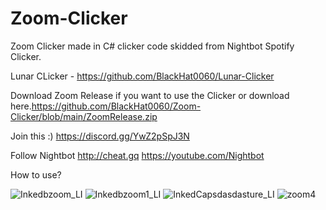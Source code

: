 
# Zoom-Clicker
Zoom Clicker made in C# clicker code skidded from Nightbot Spotify Clicker.

Lunar CLicker - https://github.com/BlackHat0060/Lunar-Clicker

Download Zoom Release if you want to use the Clicker or download here.https://github.com/BlackHat0060/Zoom-Clicker/blob/main/ZoomRelease.zip

Join this :)
https://discord.gg/YwZ2pSpJ3N

Follow Nightbot
http://cheat.gq
https://youtube.com/Nightbot

How to use?



![Inkedbzoom_LI](https://user-images.githubusercontent.com/81340493/112412849-6b8c9080-8cdc-11eb-8ca9-e79db672664c.jpg)
![Inkedbzoom1_LI](https://user-images.githubusercontent.com/81340493/112412887-79421600-8cdc-11eb-9dbb-dd79ab1b1915.jpg)
![InkedCapsdasdasture_LI](https://user-images.githubusercontent.com/81340493/112412902-8101ba80-8cdc-11eb-987c-cc528fa119d3.jpg)
![zoom4](https://user-images.githubusercontent.com/81340493/112412909-82cb7e00-8cdc-11eb-81de-8825824f75d1.PNG)

